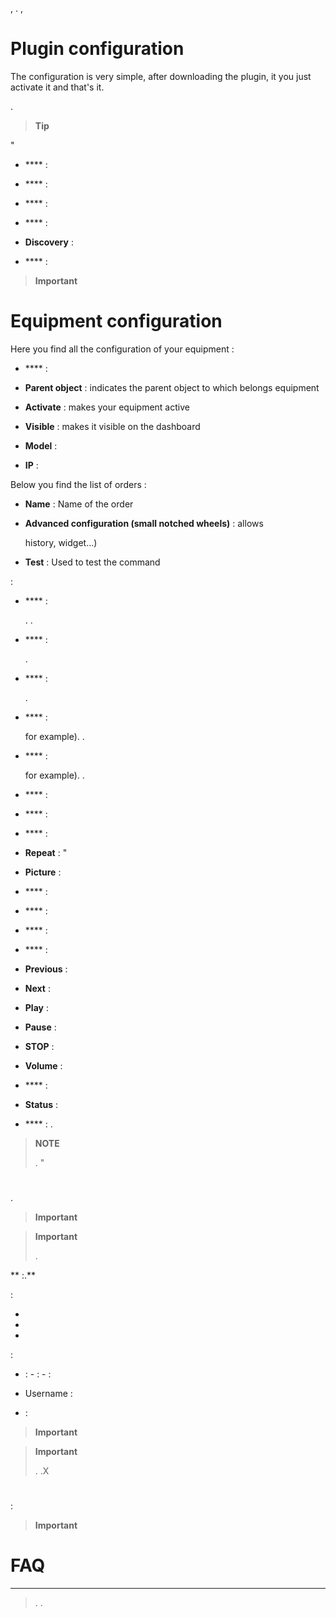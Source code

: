 ,
. 
,


# Plugin configuration

The configuration is very simple, after downloading the plugin, it
you just activate it and that&#39;s it. 



.

> **Tip**
>
> 



"

-   **** : 
-   **** : 
-   **** : 
    
-   **** : 
-   **Discovery** : 
    
    
-   **** : 

> **Important**
>
> 
> 

# Equipment configuration




Here you find all the configuration of your equipment :

-   **** : 
-   **Parent object** : indicates the parent object to which belongs
    equipment
-   **Activate** : makes your equipment active
-   **Visible** : makes it visible on the dashboard
-   **Model** : 
    
-   **IP** : 
    

Below you find the list of orders :

-   **Name** : Name of the order
-   **Advanced configuration (small notched wheels)** : allows
    
    history, widget…)
-   **Test** : Used to test the command

 :

-   **** : 
    
    . 
    .
-   **** :  
    
    .
-   **** : 
    
    .
-   **** : 
    
    for example). 
    .
-   **** : 
    
    for example). 
    .
-   **** : 
-   **** : 
-   **** : 
-   **Repeat** : "
-   **Picture** : 
-   **** : 
-   **** : 
-   **** : 
-   **** : 
-   **Previous** : 
-   **Next** : 
-   **Play** : 
-   **Pause** : 
-   **STOP** : 
-   **Volume** : 
-   **** : 
-   **Status** : 
-   **** : .
    
    

> **NOTE**
>
> 
> . 
> "

# 



. 





> **Important**
>
> 

> **Important**
>
> 
> .

** :.**

 :

-   
-   
    
-   
    

 :

-    :
    -    : 
    -    : 
-   Username : 


-    : 

> **Important**
>
> 

> **Important**
>
> . .X 


# 


 :

> **Important**
>
> 

# FAQ

**  **
>
> . .
